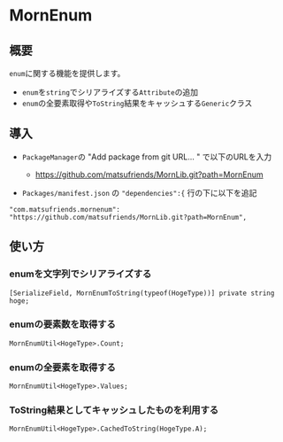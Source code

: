 # MornEnum

## 概要

`enum`に関する機能を提供します。

- `enum`を`string`でシリアライズする`Attribute`の追加
- `enum`の全要素取得や`ToString`結果をキャッシュする`Generic`クラス

## 導入

- `PackageManager`の "Add package from git URL... " で以下のURLを入力
    - https://github.com/matsufriends/MornLib.git?path=MornEnum

- `Packages/manifest.json` の `"dependencies":{` 行の下に以下を追記

```
"com.matsufriends.mornenum": "https://github.com/matsufriends/MornLib.git?path=MornEnum",
```

## 使い方

### enumを文字列でシリアライズする

```
[SerializeField, MornEnumToString(typeof(HogeType))] private string hoge;
```

### enumの要素数を取得する

```
MornEnumUtil<HogeType>.Count;
```

### enumの全要素を取得する

```
MornEnumUtil<HogeType>.Values;
```

### ToString結果としてキャッシュしたものを利用する

```
MornEnumUtil<HogeType>.CachedToString(HogeType.A);
```
